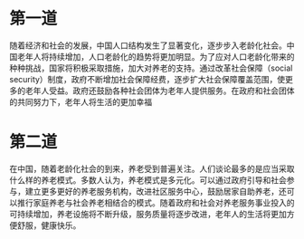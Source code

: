 

# 第一道

随着经济和社会的发展，中国人口结构发生了显著变化，逐步步入老龄化社会。中国老年人将持续增加，人口老龄化的趋势将更加明显。为了应对人口老龄化带来的种种挑战，国家将积极采取措施，加大对养老的支持。通过改革社会保障（social security）制度，政府不断增加社会保障经费，逐步扩大社会保障覆盖范围，使更多的老年人受益。政府还鼓励各种社会团体为老年人提供服务。在政府和社会团体的共同努力下，老年人将生活的更加幸福


# 第二道



在中国，随着老龄化社会的到来，养老受到普遍关注。人们谈论最多的是应当采取什么样的养老模式。多数人认为，养老模式是多元化。可以通过政府引导和社会参与，建立更多更好的养老服务机构，改进社区服务中心，鼓励居家自助养老，还可以推行家庭养老与社会养老相结合的模式。随着政府和社会对养老服务事业投入的可持续增加，养老设施将不断升级，服务质量将逐步改进，老年人的生活将更加方便舒服，健康快乐。
